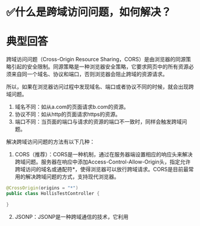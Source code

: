 # ✅什么是跨域访问问题，如何解决？

# 典型回答


跨域访问问题（Cross-Origin Resource Sharing，CORS）是由浏览器的同源策略引起的安全限制。同源策略是一种浏览器安全策略，它要求网页中的所有资源必须来自同一个域名、协议和端口，否则浏览器会阻止跨域的资源请求。



所以，如果在浏览器访问过程中发现域名、端口或者协议不同的时候，就会出现跨域问题。



1. 域名不同：如从a.com的页面请求b.com的资源。
2. 协议不同：如从http的页面请求https的资源。
3. 端口不同：当页面的端口与请求的资源的端口不一致时，同样会触发跨域问题。





解决跨域访问问题的方法有以下几种：



1. CORS（推荐）：CORS是一种机制，通过在服务器端设置相应的响应头来解决跨域问题。服务器在响应中添加Access-Control-Allow-Origin头，指定允许跨域访问的域名或通配符*，使得浏览器可以放行跨域请求。CORS是目前最常用的解决跨域问题的方式，支持现代浏览器。



```java
@CrossOrigin(origins = "*")
public class HollisTestController {
    
}
```





2. JSONP：JSONP是一种跨域通信的技术，它利用<script>标签可以跨域访问的特性，通过动态创建<script>标签来加载跨域资源，服务器返回一个包含回调函数的JavaScript脚本，客户端通过回调函数处理响应数据。不过JSONP只支持GET请求，且只能用于跨域请求JSON数据。



3. 代理服务器：可以通过在同源域名下设置一个代理服务器，实现跨域访问。前端将请求发送给代理服务器，代理服务器再转发请求给目标服务器，并将响应返回给前端，从而绕过跨域限制。这种方式需要部署额外的代理服务器，适用于一些特殊情况。





# 扩展知识
## 二级域名跨域吗？


浏览器实施了同源策略，即网页中的脚本只能访问与其来源相同的资源。同源的定义包括协议（如http与https）、域名和端口号，如果这三者中有任何一个不同，就会被视为跨域请求。



www.hollischuang.com中获取 www.a.hollischuang.com中的资源，同样的规则适用。浏览器会将这两个视为不同的源，除非服务器在响应中配置了允许跨域访问的 CORS 头部。



  




> 更新: 2025-07-21 22:10:39  
> 原文: <https://www.yuque.com/hollis666/oolnrs/tlcl3cg1a161yzfk>